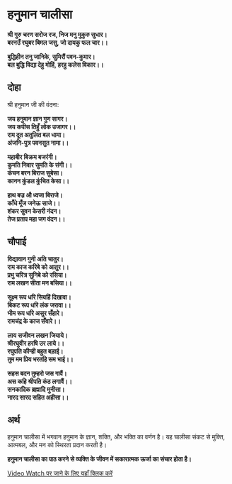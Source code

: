  # हनुमान चालीसा  

**श्री गुरु चरण सरोज रज, निज मनु मुकुरु सुधार।**  
**बरनउँ रघुबर बिमल जसु, जो दायकु फल चार।।**  

**बुद्धिहीन तनु जानिके, सुमिरौं पवन-कुमार।**  
**बल बुद्धि विद्या देहु मोहिं, हरहु कलेस विकार।।**  

## दोहा  
श्री हनुमान जी की वंदना:  

**जय हनुमान ज्ञान गुण सागर।**  
**जय कपीस तिहुँ लोक उजागर।।**  
**राम दूत अतुलित बल धामा।**  
**अंजनि-पुत्र पवनसुत नामा।।**  

**महाबीर बिक्रम बजरंगी।**  
**कुमति निवार सुमति के संगी।।**  
**कंचन बरन बिराज सुबेसा।**  
**कानन कुंडल कुंचित केसा।।**  

**हाथ बज्र औ ध्वजा बिराजे।**  
**काँधे मूँज जनेऊ साजे।।**  
**शंकर सुवन केसरी नंदन।**  
**तेज प्रताप महा जग वंदन।।**  

## चौपाई  
**विद्यावान गुनी अति चातुर।**  
**राम काज करिबे को आतुर।।**  
**प्रभु चरित्र सुनिबे को रसिया।**  
**राम लखन सीता मन बसिया।।**  

**सूक्ष्म रूप धरि सियहिं दिखावा।**  
**बिकट रूप धरि लंक जरावा।।**  
**भीम रूप धरि असुर सँहारे।**  
**रामचंद्र के काज सँवारे।।**  

**लाय सजीवन लखन जियाये।**  
**श्रीरघुवीर हरषि उर लाये।।**  
**रघुपति कीन्ही बहुत बड़ाई।**  
**तुम मम प्रिय भरतहि सम भाई।।**  

**सहस बदन तुम्हरो जस गावैं।**  
**अस कहि श्रीपति कंठ लगावैं।।**  
**सनकादिक ब्रह्मादि मुनीसा।**  
**नारद सारद सहित अहीसा।।**  

## अर्थ  
हनुमान चालीसा में भगवान हनुमान के ज्ञान, शक्ति, और भक्ति का वर्णन है। यह चालीसा संकट से मुक्ति, आत्मबल, और मन को स्थिरता प्रदान करती है।  

**हनुमान चालीसा का पाठ करने से व्यक्ति के जीवन में सकारात्मक ऊर्जा का संचार होता है।**  

[Video Watch पर जाने के लिए यहाँ क्लिक करें](https://chalisa.info/hanuman-chalisa/)  
